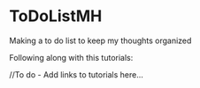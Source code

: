 # ToDoListMH
Making a to do list to keep my thoughts organized

Following along with this tutorials:

//To do - Add links to tutorials here...
